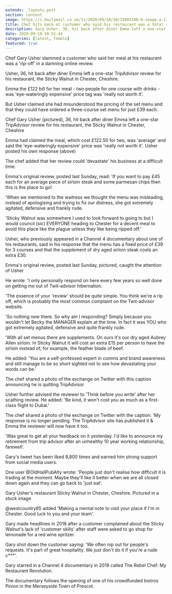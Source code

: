 ```yaml
---
extends: _layouts.post
section: content
image: https://i.dailymail.co.uk/1s/2020/09/10/10/33003190-0-image-a-13_1599729760286.jpg 
title: Chef hits back at customer who said his restaurant was a total rip-off 
description: Gary Usher, 36, hit back after diner Emma left a one-star TripAdvisor review for his restaurant, the Sticky Walnut in Chester, Cheshire. 
date: 2020-09-10-10-51-44 
categories: [latest, female] 
featured: true 
--- 
```

Chef Gary Usher slammed a customer who said her meal at his restaurant was a 'rip-off' in a damning online review. 

Usher, 36, hit back after diner Emma left a one-star TripAdvisor review for his restaurant, the Sticky Walnut in Chester, Cheshire.

Emma the £122 bill for her meal - two people for one course with drinks - was 'eye-wateringly expensive' price tag was 'really not worth it'.

But Usher claimed she had misunderstood the pricing of the set menu and that they could have ordered a three-course set menu for just £39 each. 

Chef Gary Usher (pictured), 36, hit back after diner Emma left a one-star TripAdvisor review for his restaurant, the Sticky Walnut in Chester, Cheshire 

Emma had claimed the meal, which cost £122.50 for two, was 'average' and said the 'eye-wateringly expensive' price was 'really not worth it'. Usher posted his own response (above)

The chef added that her review could 'devastate' his business at a difficult time. 

Emma's original review, posted last Sunday, read: 'If you want to pay £45 each for an average piece of sirloin steak and some parmesan chips then this is the place to go!

'When we mentioned to the waitress we thought the menu was misleading, instead of apologising and trying to fix our distress, she got extremely agitated, defensive and frankly rude.

'Sticky Walnut was somewhere I used to look forward to going to but I would council (sic) EVERYONE heading to Chester for a decent meal to avoid this place like the plague unless they like being ripped off.'  

Usher, who previously appeared in a Channel 4 documentary about one of his restaurants, said in his response that the menu has a fixed price of £39 for 3 courses and that the supplement of dry aged sirloin steak costs an extra £30. 

Emma's original review, posted last Sunday, pictured, caught the attention of Usher

He wrote: 'I only personally respond on here every few years so well done on getting me out of Twit-advisor hibernation.   

'The essence of your 'review' should be quite simple. You think we're a rip off, which is probably the most common complaint on the Twit-advisor website.

'So nothing new there. So why am I responding? Simply because you wouldn't let Becky the MANAGER explain at the time. In fact it was YOU who got extremely agitated, defensive and quite frankly rude.

'With all set menus there are supplements. On ours it's our dry aged Aubrey Allen sirloin. In Sticky Walnut it will cost an extra £15 per person to have the sirloin instead of, for example, the feather blade of beef.

He added: 'You are a self-professed expert in comms and brand awareness and still manage to be so short sighted not to see how devastating your words can be.'

The chef shared a photo of the exchange on Twitter with this caption announcing he is quitting TripAdvisor

Usher further advised the reviewer to 'Think before you write' after her scathing review. He added: 'Be kind, it won't cost you as much as a first-class flight to Dubai.'

The chef shared a photo of the exchange on Twitter with the caption: 'My response is no longer pending. The TripAdvisor site has published it & Emma the reviewer will now have it too.

'Was great to get all your feedback on it yesterday. I'd like to announce my retirement from trip advisor after an unhealthy 10 year working relationship, farewell'. 

Gary's tweet has been liked 8,800 times and earned him strong support from social media users.

One user @OldHallPubAlty wrote: 'People just don't realise how difficult it is trading at the moment. Maybe they'll like it better when we are all closed down again and they can go back to 'just eat'. 

Gary Usher's restaurant Sticky Walnut in Chester, Cheshire. Pictured in a stock image 

@westcountry85 added 'Making a mental note to visit your place if I'm in Chester. Good luck to you and your team'.

Gary made headlines in 2018 after a customer complained about the Sticky Walnut's lack of 'customer skills' after staff were asked to go shop for lemonade for a red wine spritzer.

Gary shot down the customer saying: 'We often nip out for people's requests. It's part of great hospitality. We just don't do it if you're a rude c***'.

Gary starred in a Channel 4 documentary in 2019 called The Rebel Chef: My Restaurant Revolution.

The documentary follows the opening of one of his crowdfunded bistros Pinion in the Merseyside Town of Prescot.

